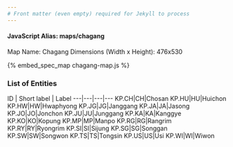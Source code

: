 ```yaml
---
# Front matter (even empty) required for Jekyll to process
---
```


#### JavaScript Alias: maps/chagang

Map Name: Chagang
Dimensions (Width x Height): 476x530



{% embed_spec_map chagang-map.js %}

### List of Entities

ID | Short label | Label
---|---|---|---
KP.CH|CH|Chosan
KP.HU|HU|Huichon
KP.HW|HW|Hwaphyong
KP.JG|JG|Janggang
KP.JA|JA|Jasong
KP.JO|JO|Jonchon
KP.JU|JU|Junggang
KP.KA|KA|Kanggye
KP.KO|KO|Kopung
KP.MP|MP|Manpo
KP.RG|RG|Rangrim
KP.RY|RY|Ryongrim
KP.SI|SI|Sijung
KP.SG|SG|Songgan
KP.SW|SW|Songwon
KP.TS|TS|Tongsin
KP.US|US|Usi
KP.WI|WI|Wiwon

